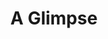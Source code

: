 ---
title: A Glimpse
description_markdown: >-
  This is a new series of paintings which are small and irregular edges. They
  are left purposefully unframed, free and expansive but also appear to be a
  'glimpse' of something fleeting rather than fixed.
_gallery_date:
permalink: /paintings/a-glimpse
archive: false
main_image_path: /assets/images/3589-screen-copy.jpg
thumb_crop:
images:
  - image_path: /assets/images/3603a-screen-copy.jpg
    image_title: No Idle Sitting
    image_description:
  - image_path: /assets/images/3589a-screen-copy.jpg
    image_title: If I lived in the forest I would hang my dress from a tree
    image_description:
  - image_path: /assets/images/3592-screen-copy.jpg
    image_title: Pair-a-dice
    image_description:
  - image_path: /assets/images/3599a-screen-copy.jpg
    image_title: Backyard Bananas
    image_description:
  - image_path: /assets/images/3579-screen-copy.jpg
    image_title: Conversation with peacocks
    image_description:
  - image_path: /assets/images/3596a-screen-copy.jpg
    image_title: Birthday Suit
    image_description:
  - image_path: /assets/images/3581-screen-copy.jpg
    image_title: Gone South
    image_description:
  - image_path: /assets/images/3584a-screen-copy.jpg
    image_title: Tilt
    image_description:
  - image_path: /assets/images/3616a-screen-copy.jpg
    image_title: Absent Beach
    image_description:
  - image_path: /assets/images/3612-screen-copy.jpg
    image_title: Portrait of a strawberry
    image_description:
  - image_path: /assets/images/3566a-screen-copy.jpg
    image_title: The Mirrorball Resort
    image_description:
  - image_path: /assets/images/3587-screen-copy.jpg
    image_title: The Idler
    image_description:
_options:
  image_path:
    width: 1200
    height: 1200
    resize_style: contain
    mime_type: image/jpeg
  main_image_path:
    width: 1200
    height: 800
    resize_style: contain
    mime_type: image/jpeg
_comments:
  title: Gallery title
  permalink: Be careful editing this
  main_image_path: Image used to represent your gallery
  images: Add and edit your gallery images here
  image_description: May only be used in the close up of an image
---
